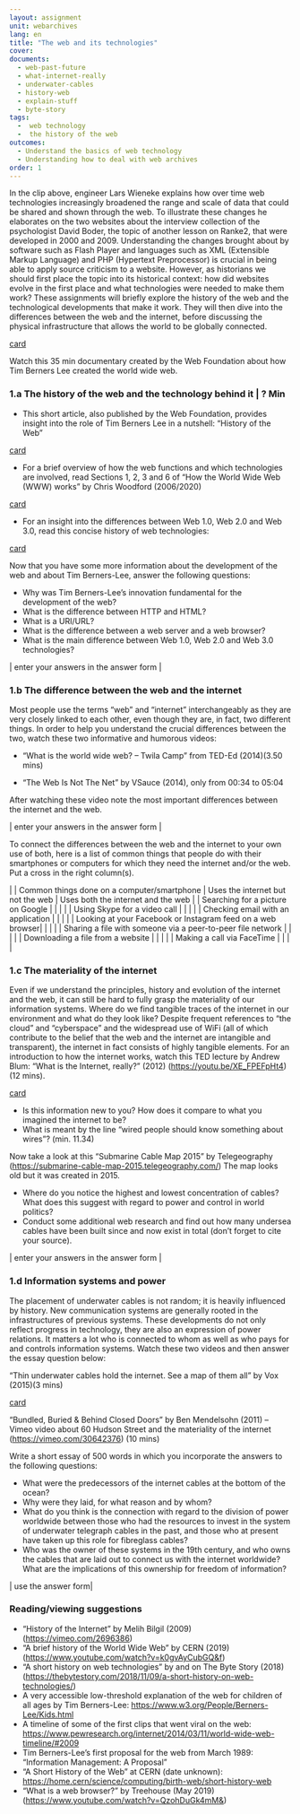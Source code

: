 ```yaml
---
layout: assignment
unit: webarchives
lang: en
title: "The web and its technologies"
cover:
documents:
  - web-past-future
  - what-internet-really
  - underwater-cables
  - history-web
  - explain-stuff
  - byte-story
tags:
  -  web technology
  -  the history of the web
outcomes:
  - Understand the basics of web technology
  - Understanding how to deal with web archives
order: 1
---
```

In the clip above, engineer Lars Wieneke explains how over time web technologies increasingly broadened the range and scale of data that could be shared and shown through the web. To illustrate these changes he elaborates on the two websites about the interview collection of the psychologist David Boder, the topic of another lesson on Ranke2, that were developed in 2000 and 2009.
Understanding the changes brought about by software such as Flash Player and languages such as XML (Extensible Markup Language) and PHP (Hypertext Preprocessor) is crucial in being able to apply source criticism to a website. However, as historians we should first place the topic into its historical context: how did websites evolve in the first place and what technologies were needed to make them work?
These assignments will briefly explore the history of the web and the technological developments that make it work. They will then dive into the differences between the web and the internet, before discussing the physical infrastructure that allows the world to be globally connected.


[card](web-past-future)


Watch this 35 min documentary created by the Web Foundation about how Tim Berners Lee created the world wide web. 

<!-- more -->

<!-- briefing-student -->

### 1.a The history of the web and the technology behind it | ? Min
<!-- section-contents -->

-	This short article, also published by the Web Foundation, provides insight into the role of Tim Berners Lee in a nutshell: “History of the Web” 

[card](history-web)

-	For a brief overview of how the web functions and which technologies are involved, read Sections 1, 2, 3 and 6 of “How the World Wide Web (WWW) works” by Chris Woodford (2006/2020) 

[card](explain-stuff)

-	For an insight into the differences between Web 1.0, Web 2.0 and Web 3.0, read this concise history of web technologies: 

[card](byte-story)

Now that you have some more information about the development of the web and about Tim Berners-Lee, answer the following questions:
-	Why was Tim Berners-Lee’s innovation fundamental for the development of the web?
-	What is the difference between HTTP and HTML?
-	What is a URI/URL?
-	What is the difference between a web server and a web browser?
-	What is the main difference between Web 1.0, Web 2.0 and Web 3.0 technologies?

| enter your answers in the answer form |


<!-- section -->

### 1.b The difference between the web and the internet
<!-- section-contents -->

Most people use the terms “web” and “internet” interchangeably as they are very closely linked to each other, even though they are, in fact, two different things. In order to help you understand the crucial differences between the two, watch these two informative and humorous videos:
-	“What is the world wide web? – Twila Camp” from TED-Ed (2014)(3.50 mins)



-	“The Web Is Not The Net” by VSauce (2014), only from 00:34 to 05:04




After watching these video note the most important differences between the internet and the web.


| enter your answers in the answer form |



To connect the differences between the web and the internet to your own use of both, here is a list of common things that people do with their smartphones or computers for which they need the internet and/or the web. Put a cross in the right column(s).


| | Common things done on a computer/smartphone | Uses the internet but not the web | Uses both the internet and the web |
| Searching for a picture on Google	|  |  |  |
| Using Skype for a video call |  |  |  |
| Checking email with an application |  |  |  |
| Looking at your Facebook or Instagram feed on a web browser|  |  |  |
| Sharing a file with someone via a peer-to-peer file network |  |  |  |
| Downloading a file from a website |  |  |  |
| Making a call via FaceTime |  |  |  |

<!-- section -->

### 1.c The materiality of the internet
<!-- section-contents -->

Even if we understand the principles, history and evolution of the internet and the web, it can still be hard to fully grasp the materiality of our information systems. Where do we find tangible traces of the internet in our environment and what do they look like?
Despite frequent references to “the cloud” and “cyberspace” and the widespread use of WiFi (all of which contribute to the belief that the web and the internet are intangible and transparent), the internet in fact consists of highly tangible elements. For an introduction to how the internet works, watch this TED lecture by Andrew Blum: “What is the Internet, really?” (2012) (https://youtu.be/XE_FPEFpHt4) (12 mins).

[card](what-internet-really) 

-	Is this information new to you? How does it compare to what you imagined the internet to be?
-	What is meant by the line “wired people should know something about wires”? (min. 11.34)

Now take a look at this “Submarine Cable Map 2015” by Telegeography (https://submarine-cable-map-2015.telegeography.com/)
The map looks old but it was created in 2015.
-	Where do you notice the highest and lowest concentration of cables? What does this suggest with regard to power and control in world politics?
-	Conduct some additional web research and find out how many undersea cables have been built since and now exist in total (don’t forget to cite your source).

| enter your answers in the answer form |
<!-- section -->

### 1.d Information systems and power
<!-- section-contents -->

The placement of underwater cables is not random; it is heavily influenced by history. New communication systems are generally rooted in the infrastructures of previous systems. These developments do not only reflect progress in technology, they are also an expression of power relations. It matters a lot who is connected to whom as well as who pays for and controls information systems. Watch these two videos and then answer the essay question below:

“Thin underwater cables hold the internet. See a map of them all” by Vox (2015)(3 mins)

[card](underwater-cables)


“Bundled, Buried & Behind Closed Doors” by Ben Mendelsohn (2011) – Vimeo video about 60 Hudson Street and the materiality of the internet (https://vimeo.com/30642376) (10 mins)

Write a short essay of 500 words in which you incorporate the answers to the following questions:
-	What were the predecessors of the internet cables at the bottom of the ocean?
-	Why were they laid, for what reason and by whom?
-	What do you think is the connection with regard to the division of power worldwide between those who had the resources to invest in the system of underwater telegraph cables in the past, and those who at present have taken up this role for fibreglass cables?
-	Who was the owner of these systems in the 19th century, and who owns the cables that are laid out to connect us with the internet worldwide? What are the implications of this ownership for freedom of information?


| use the answer form|


<!-- section -->

### Reading/viewing suggestions
<!-- section-contents -->

-	“History of the Internet” by Melih Bilgil (2009) (https://vimeo.com/2696386)
-	“A brief history of the World Wide Web” by CERN (2019) (https://www.youtube.com/watch?v=k0gvAyCubGQ&f)
-	“A short history on web technologies” by and on The Byte Story (2018) (https://thebytestory.com/2018/11/09/a-short-history-on-web-technologies/)
-	A very accessible low-threshold explanation of the web for children of all ages by Tim Berners-Lee: https://www.w3.org/People/Berners-Lee/Kids.html
-	A timeline of some of the first clips that went viral on the web: https://www.pewresearch.org/internet/2014/03/11/world-wide-web-timeline/#2009
-	Tim Berners-Lee’s first proposal for the web from March 1989: “Information Management: A Proposal”
-	“A Short History of the Web” at CERN (date unknown): https://home.cern/science/computing/birth-web/short-history-web
-	“What is a web browser?” by Treehouse (May 2019) (https://www.youtube.com/watch?v=QzohDuGk4mM&)
<!-- briefing-teacher -->
